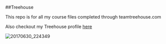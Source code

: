 ##Treehouse

This repo is for all my course files completed through teamtreehouse.com

Also checkout my Treehouse profile [here](https://teamtreehouse.com/emmaline)

![20170630_224349](https://user-images.githubusercontent.com/39173382/40141421-e8a1290e-5923-11e8-9ec7-4b1ebeddba40.jpg)
